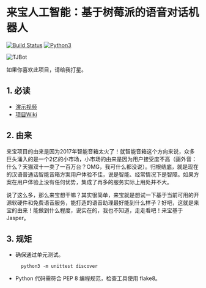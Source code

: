 来宝人工智能：基于树莓派的语音对话机器人
=================

[![Build Status](https://travis-ci.org/jjwang/laibot-client.svg?branch=master)](https://travis-ci.org/jjwang/laibot-client) [![Python3](https://img.shields.io/badge/python-3-blue.svg
)](https://www.python.org)

![TJBot](http://115.28.128.30/tjbot.jpg)

如果你喜欢此项目，请给我打星。

## 1. 必读
- [演示视频](http://v.youku.com/v_show/id_XMzIzNDUyNjQ5Mg==.html?spm=a2h3j.8428770.3416059.1)
- [项目Wiki](https://github.com/jjwang/laibot-client/wiki)

## 2. 由来

来宝项目的由来是因为2017年智能音箱太火了！就智能音箱这个方向来说，众多巨头涌入的是一个2亿的小市场，小市场的由来是因为用户接受度不高（画外音：什么？天猫双十一卖了一百万台？OMG，我可什么都没说）。归根结底，就是现在的汉语普通话智能音箱方案用户体验不佳，说是智能、经常情况下是智障。如果方案在用户体验上没有任何优势，集成了再多的服务实际上用处并不大。

说了这么多，那么来宝想干嘛？其实很简单，来宝就是想试一下基于当前可用的开源软硬件和免费语音服务，能打造的语音助理最好能到什么样子？好吧，这就是来宝的由来！能做到什么程度，说实在的，我也不知道，走走看吧！来宝基于Jasper。

## 3. 规矩

- 确保通过单元测试。

        python3 -m unittest discover
- Python 代码需符合 PEP 8 编程规范，检查工具使用 flake8。

